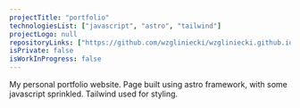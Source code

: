 ```yaml
---
projectTitle: "portfolio"
technologiesList: ["javascript", "astro", "tailwind"]
projectLogo: null
repositoryLinks: ["https://github.com/wzgliniecki/wzgliniecki.github.io"]
isPrivate: false
isWorkInProgress: false
---
```


My personal portfolio website. Page built using astro framework, with some javascript sprinkled. Tailwind used for styling.
